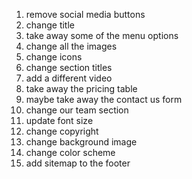 1. remove social media buttons
2. change title
3. take away some of the menu options
4. change all the images
5. change icons
6. change section titles
7. add a different video
8. take away the pricing table
9. maybe take away the contact us form
10. change our team section
11. update font size
12. change copyright
13. change background image
14. change color scheme
15. add sitemap to the footer